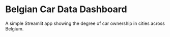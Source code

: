 # Belgian Car Data Dashboard

A simple Streamlit app showing the degree of car ownership in cities across Belgium.
